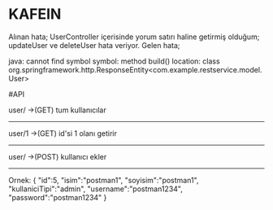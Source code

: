 # KAFEIN

Alınan hata;
UserController içerisinde yorum satırı haline getirmiş olduğum;
updateUser ve deleteUser hata veriyor. Gelen hata;

java: cannot find symbol
  symbol:   method build()
  location: class org.springframework.http.ResponseEntity<com.example.restservice.model.User>




#API 

user/ 			->(GET) tum kullanıcılar

------------------------------------------------

user/1			->(GET) id'si 1 olanı getirir

------------------------------------------------

user/			->(POST) kullanıcı ekler	
											
------------------------------------------------
Ornek:
{
"id":5,
"isim":"postman1",
"soyisim":"postman1",
"kullaniciTipi":"admin",
"username":"postman1234",
"password":"postman1234"
}



